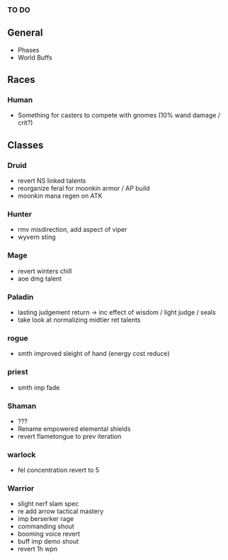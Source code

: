 ### TO DO

## General

- Phases
- World Buffs

## Races

### Human

- Something for casters to compete with gnomes (10% wand damage / crit?)

## Classes

### Druid
- revert NS linked talents
- reorganize feral for moonkin armor / AP build
- moonkin mana regen on ATK

### Hunter

- rmv misdirection, add aspect of viper
- wyvern sting

### Mage
- revert winters chill
- aoe dmg talent

### Paladin
- lasting judgement return -> inc effect of wisdom / light judge / seals
- take look at normalizing midtier ret talents

### rogue
- smth improved sleight of hand (energy cost reduce)

### priest
- smth imp fade

### Shaman

- ???
- Rename empowered elemental shields
- revert flametongue to prev iteration

### warlock
- fel concentration revert to 5

### Warrior
- slight nerf slam spec
- re add arrow tactical mastery
- imp berserker rage
- commanding shout
- booming voice revert
- buff imp demo shout
- revert 1h wpn
